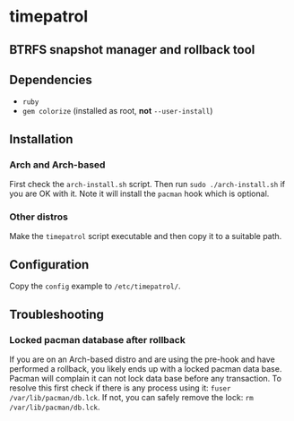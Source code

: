 # timepatrol
## BTRFS snapshot manager and rollback tool 

## Dependencies
* `ruby`
* `gem colorize` (installed as root, **not** `--user-install`) 

## Installation

### Arch and Arch-based

First check the `arch-install.sh` 
script. Then run `sudo ./arch-install.sh` if you are OK with it. Note it will install the `pacman` hook which is optional.

### Other distros

Make the `timepatrol` script executable and then copy it to a suitable path.

## Configuration 
Copy the `config` example to `/etc/timepatrol/`.

## Troubleshooting

### Locked pacman database after rollback
If you are on an Arch-based distro 
and are using the pre-hook and have performed a rollback,
you likely ends up with a locked pacman data base. Pacman will complain 
it can not lock data base before any transaction. To resolve this first
check if there is any process using it: `fuser /var/lib/pacman/db.lck`. 
If not, you can safely remove the lock: `rm /var/lib/pacman/db.lck`.


